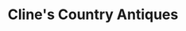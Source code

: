 ---
title: "Cline's Country Antiques"
url: /mount-pleasant/clines-country-antiques/
shop: antiques
---